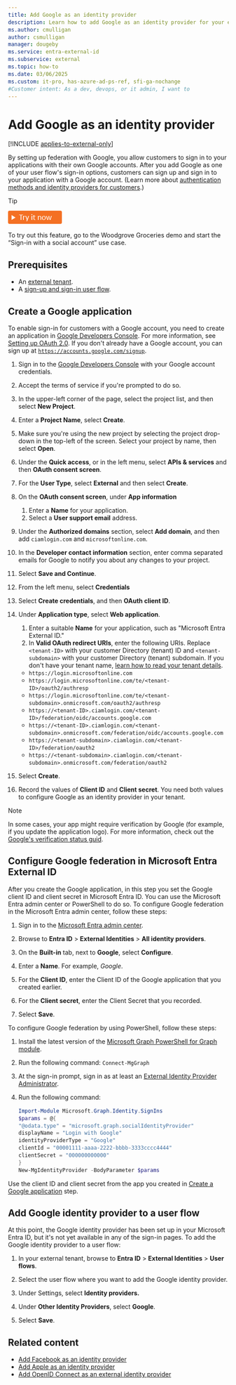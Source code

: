 ```yaml
---
title: Add Google as an identity provider
description: Learn how to add Google as an identity provider for your external tenant.
ms.author: cmulligan
author: csmulligan
manager: dougeby
ms.service: entra-external-id
ms.subservice: external
ms.topic: how-to
ms.date: 03/06/2025
ms.custom: it-pro, has-azure-ad-ps-ref, sfi-ga-nochange
#Customer intent: As a dev, devops, or it admin, I want to
---
```


# Add Google as an identity provider

[!INCLUDE [applies-to-external-only](../includes/applies-to-external-only.md)]

By setting up federation with Google, you allow customers to sign in to your applications with their own Google accounts. After you add Google as one of your user flow's sign-in options, customers can sign up and sign in to your application with a Google account. (Learn more about [authentication methods and identity providers for customers](concept-authentication-methods-customers.md).)

> [!TIP]
> [![Try it now](./media/common/try-it-now.png)](https://woodgrovedemo.com/#usecase=Social)
> 
> To try out this feature, go to the Woodgrove Groceries demo and start the “Sign-in with a social account” use case.

## Prerequisites

- An [external tenant](how-to-create-external-tenant-portal.md).
- A [sign-up and sign-in user flow](how-to-user-flow-sign-up-sign-in-customers.md).

## Create a Google application

To enable sign-in for customers with a Google account, you need to create an application in [Google Developers Console](https://console.developers.google.com/). For more information, see [Setting up OAuth 2.0](https://support.google.com/googleapi/answer/6158849). If you don't already have a Google account, you can sign up at [`https://accounts.google.com/signup`](https://accounts.google.com/signup).

1. Sign in to the [Google Developers Console](https://console.developers.google.com/) with your Google account credentials.
1. Accept the terms of service if you're prompted to do so.
1. In the upper-left corner of the page, select the project list, and then select **New Project**.
1. Enter a **Project Name**, select **Create**.
1. Make sure you're using the new project by selecting the project drop-down in the top-left of the screen. Select your project by name, then select **Open**.
1. Under the **Quick access**, or in the left menu, select **APIs & services** and then **OAuth consent screen**.
1. For the **User Type**, select **External** and then select **Create**.
1. On the **OAuth consent screen**, under **App information**
   1. Enter a **Name** for your application.
   1. Select a **User support email** address.
1. Under the **Authorized domains** section, select **Add domain**, and then add `ciamlogin.com` and `microsoftonline.com`.
1. In the **Developer contact information** section, enter comma separated emails for Google to notify you about any changes to your project.
1. Select **Save and Continue**.
1. From the left menu, select **Credentials**
1. Select **Create credentials**, and then **OAuth client ID**.
1. Under **Application type**, select **Web application**.
   1. Enter a suitable **Name** for your application, such as "Microsoft Entra External ID."
   1. In **Valid OAuth redirect URIs**, enter the following URIs. Replace `<tenant-ID>` with your customer Directory (tenant) ID and `<tenant-subdomain>` with your customer Directory (tenant) subdomain. If you don't have your tenant name, [learn how to read your tenant details](how-to-create-external-tenant-portal.md#get-the-external-tenant-details).  
    - `https://login.microsoftonline.com`
    - `https://login.microsoftonline.com/te/<tenant-ID>/oauth2/authresp`
    - `https://login.microsoftonline.com/te/<tenant-subdomain>.onmicrosoft.com/oauth2/authresp`
    - `https://<tenant-ID>.ciamlogin.com/<tenant-ID>/federation/oidc/accounts.google.com`
    - `https://<tenant-ID>.ciamlogin.com/<tenant-subdomain>.onmicrosoft.com/federation/oidc/accounts.google.com`
    - `https://<tenant-subdomain>.ciamlogin.com/<tenant-ID>/federation/oauth2`
    - `https://<tenant-subdomain>.ciamlogin.com/<tenant-subdomain>.onmicrosoft.com/federation/oauth2`

1. Select **Create**.
1. Record the values of **Client ID** and **Client secret**. You need both values to configure Google as an identity provider in your tenant.

> [!NOTE]
> In some cases, your app might require verification by Google (for example, if you update the application logo). For more information, check out the [Google's verification status guid](https://support.google.com/cloud/answer/10311615#verification-status).

<a name='configure-google-federation-in-azure-ad-for-customers'></a>

## Configure Google federation in Microsoft Entra External ID

After you create the Google application, in this step you set the Google client ID and client secret in Microsoft Entra ID. You can use the Microsoft Entra admin center or PowerShell to do so. To configure Google federation in the Microsoft Entra admin center, follow these steps:

1. Sign in to the [Microsoft Entra admin center](https://entra.microsoft.com). 
1. Browse to **Entra ID** > **External Identities** > **All identity providers**.
1. On the **Built-in** tab, next to **Google**, select **Configure**.

   <!-- ![Screenshot that shows how to add Google identity provider in Microsoft Entra ID.](./media/sign-in-with-google/configure-google-idp.png)-->

1. Enter a **Name**. For example, *Google*.
1. For the **Client ID**, enter the Client ID of the Google application that you created earlier.
1. For the **Client secret**, enter the Client Secret that you recorded.
1. Select **Save**.

To configure Google federation by using PowerShell, follow these steps:

1. Install the latest version of the [Microsoft Graph PowerShell for Graph module](/powershell/microsoftgraph/installation).
1. Run the following command: `Connect-MgGraph`
1. At the sign-in prompt, sign in as at least an [External Identity Provider Administrator](~/identity/role-based-access-control/permissions-reference.md#external-identity-provider-administrator).
1. Run the following command:

   ```powershell
   Import-Module Microsoft.Graph.Identity.SignIns
   $params = @{
   "@odata.type" = "microsoft.graph.socialIdentityProvider"
   displayName = "Login with Google"
   identityProviderType = "Google"
   clientId = "00001111-aaaa-2222-bbbb-3333cccc4444"
   clientSecret = "000000000000"
   }
   New-MgIdentityProvider -BodyParameter $params
   ```

Use the client ID and client secret from the app you created in [Create a Google application](#create-a-google-application) step.


## Add Google identity provider to a user flow

At this point, the Google identity provider has been set up in your Microsoft Entra ID, but it's not yet available in any of the sign-in pages. To add the Google identity provider to a user flow:

1. In your external tenant, browse to **Entra ID** > **External Identities** > **User flows**.
1. Select the user flow where you want to add the Google identity provider.

1. Under Settings, select **Identity providers.**

1. Under **Other Identity Providers**, select **Google**.

   <!-- ![Screenshot that shows how to add Google identity provider a user flow.](./media/sign-in-with-google/add-google-idp-to-user-flow.png)-->

1. Select **Save**.

## Related content

- [Add Facebook as an identity provider](how-to-facebook-federation-customers.md)
- [Add Apple as an identity provider](how-to-apple-federation-customers.md)
- [Add OpenID Connect as an external identity provider](how-to-custom-oidc-federation-customers.md)